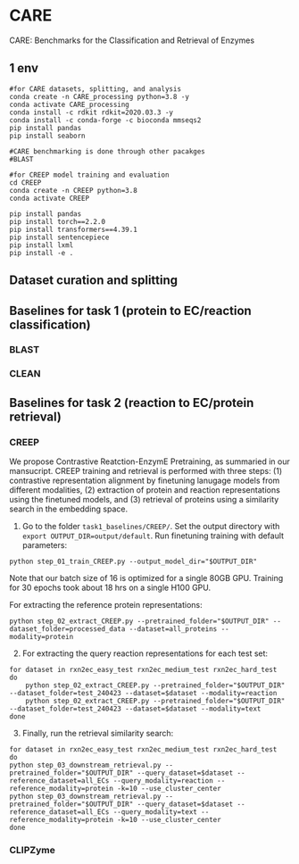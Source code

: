 # CARE
CARE: Benchmarks for the Classification and Retrieval of Enzymes

## 1 env

```
#for CARE datasets, splitting, and analysis
conda create -n CARE_processing python=3.8 -y
conda activate CARE_processing
conda install -c rdkit rdkit=2020.03.3 -y
conda install -c conda-forge -c bioconda mmseqs2
pip install pandas
pip install seaborn

#CARE benchmarking is done through other pacakges
#BLAST

#for CREEP model training and evaluation
cd CREEP
conda create -n CREEP python=3.8
conda activate CREEP

pip install pandas
pip install torch==2.2.0 
pip install transformers==4.39.1
pip install sentencepiece
pip install lxml
pip install -e .
```
## Dataset curation and splitting

## Baselines for task 1 (protein to EC/reaction classification)

### BLAST

### CLEAN

## Baselines for task 2 (reaction to EC/protein retrieval)

### CREEP
We propose Contrastive Reatction-EnzymE Pretraining, as summaried in our mansucript. CREEP training and retrieval is performed with three steps: 
(1) contrastive representation alignment by finetuning lanugage models from different modalities, (2) extraction of protein and reaction representations using the finetuned models, and (3) retrieval of proteins using a similarity search in the embedding space.

1. Go to the folder `task1_baselines/CREEP/`. Set the output directory with `export OUTPUT_DIR=output/default`. Run finetuning training with default parameters:
```
python step_01_train_CREEP.py --output_model_dir="$OUTPUT_DIR"
```
Note that our batch size of 16 is optimized for a single 80GB GPU. Training for 30 epochs took about 18 hrs on a single H100 GPU.

For extracting the reference protein representations: 
```
python step_02_extract_CREEP.py --pretrained_folder="$OUTPUT_DIR" --dataset_folder=processed_data --dataset=all_proteins --modality=protein
```

2. For extracting the query reaction representations for each test set: 
```
for dataset in rxn2ec_easy_test rxn2ec_medium_test rxn2ec_hard_test
do
    python step_02_extract_CREEP.py --pretrained_folder="$OUTPUT_DIR" --dataset_folder=test_240423 --dataset=$dataset --modality=reaction
    python step_02_extract_CREEP.py --pretrained_folder="$OUTPUT_DIR" --dataset_folder=test_240423 --dataset=$dataset --modality=text
done
```

3. Finally, run the retrieval similarity search:
```
for dataset in rxn2ec_easy_test rxn2ec_medium_test rxn2ec_hard_test
do
python step_03_downstream_retrieval.py --pretrained_folder="$OUTPUT_DIR" --query_dataset=$dataset --reference_dataset=all_ECs --query_modality=reaction --reference_modality=protein -k=10 --use_cluster_center
python step_03_downstream_retrieval.py --pretrained_folder="$OUTPUT_DIR" --query_dataset=$dataset --reference_dataset=all_ECs --query_modality=text --reference_modality=protein -k=10 --use_cluster_center
done
```

### CLIPZyme
